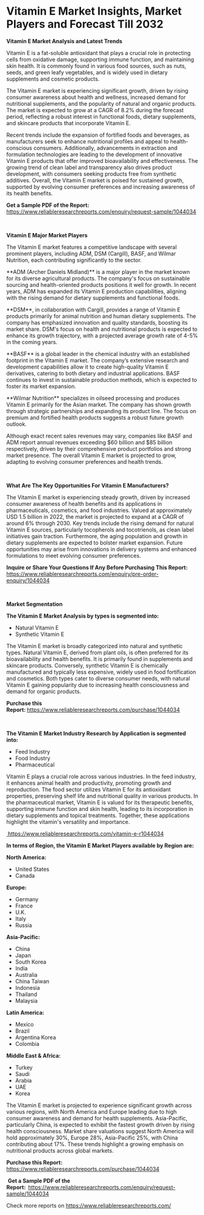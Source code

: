 <p><h1>Vitamin E Market Insights, Market Players and Forecast Till 2032</h1></p><p><strong>Vitamin E Market Analysis and Latest Trends</strong></p>
<p><p>Vitamin E is a fat-soluble antioxidant that plays a crucial role in protecting cells from oxidative damage, supporting immune function, and maintaining skin health. It is commonly found in various food sources, such as nuts, seeds, and green leafy vegetables, and is widely used in dietary supplements and cosmetic products.</p><p>The Vitamin E market is experiencing significant growth, driven by rising consumer awareness about health and wellness, increased demand for nutritional supplements, and the popularity of natural and organic products. The market is expected to grow at a CAGR of 8.2% during the forecast period, reflecting a robust interest in functional foods, dietary supplements, and skincare products that incorporate Vitamin E. </p><p>Recent trends include the expansion of fortified foods and beverages, as manufacturers seek to enhance nutritional profiles and appeal to health-conscious consumers. Additionally, advancements in extraction and formulation technologies are leading to the development of innovative Vitamin E products that offer improved bioavailability and effectiveness. The growing trend of clean label and transparency also drives product development, with consumers seeking products free from synthetic additives. Overall, the Vitamin E market is poised for sustained growth, supported by evolving consumer preferences and increasing awareness of its health benefits.</p></p>
<p><strong>Get a Sample PDF of the Report:&nbsp;</strong> <a href="https://www.reliableresearchreports.com/enquiry/request-sample/1044034?utm_campaign=3059&utm_medium=2&utm_source=Github&utm_content=ia&utm_term=08032025&utm_id=vitamin-e">https://www.reliableresearchreports.com/enquiry/request-sample/1044034</a></p>
<p>&nbsp;</p>
<p><strong>Vitamin E Major Market Players</strong></p>
<p><p>The Vitamin E market features a competitive landscape with several prominent players, including ADM, DSM (Cargill), BASF, and Wilmar Nutrition, each contributing significantly to the sector. </p><p>**ADM (Archer Daniels Midland)** is a major player in the market known for its diverse agricultural products. The company's focus on sustainable sourcing and health-oriented products positions it well for growth. In recent years, ADM has expanded its Vitamin E production capabilities, aligning with the rising demand for dietary supplements and functional foods.</p><p>**DSM**, in collaboration with Cargill, provides a range of Vitamin E products primarily for animal nutrition and human dietary supplements. The company has emphasized innovation and quality standards, boosting its market share. DSM's focus on health and nutritional products is expected to enhance its growth trajectory, with a projected average growth rate of 4-5% in the coming years.</p><p>**BASF** is a global leader in the chemical industry with an established footprint in the Vitamin E market. The company’s extensive research and development capabilities allow it to create high-quality Vitamin E derivatives, catering to both dietary and industrial applications. BASF continues to invest in sustainable production methods, which is expected to foster its market expansion.</p><p>**Wilmar Nutrition** specializes in oilseed processing and produces Vitamin E primarily for the Asian market. The company has shown growth through strategic partnerships and expanding its product line. The focus on premium and fortified health products suggests a robust future growth outlook.</p><p>Although exact recent sales revenues may vary, companies like BASF and ADM report annual revenues exceeding $60 billion and $85 billion respectively, driven by their comprehensive product portfolios and strong market presence. The overall Vitamin E market is projected to grow, adapting to evolving consumer preferences and health trends.</p></p>
<p>&nbsp;</p>
<p><strong>What Are The Key Opportunities For Vitamin E Manufacturers?</strong></p>
<p><p>The Vitamin E market is experiencing steady growth, driven by increased consumer awareness of health benefits and its applications in pharmaceuticals, cosmetics, and food industries. Valued at approximately USD 1.5 billion in 2022, the market is projected to expand at a CAGR of around 6% through 2030. Key trends include the rising demand for natural Vitamin E sources, particularly tocopherols and tocotrienols, as clean label initiatives gain traction. Furthermore, the aging population and growth in dietary supplements are expected to bolster market expansion. Future opportunities may arise from innovations in delivery systems and enhanced formulations to meet evolving consumer preferences.</p></p>
<p><strong>Inquire or Share Your Questions If Any Before Purchasing This Report:</strong> <a href="https://www.reliableresearchreports.com/enquiry/pre-order-enquiry/1044034?utm_campaign=3059&utm_medium=2&utm_source=Github&utm_content=ia&utm_term=08032025&utm_id=vitamin-e">https://www.reliableresearchreports.com/enquiry/pre-order-enquiry/1044034</a></p>
<p>&nbsp;</p>
<p><strong>Market Segmentation</strong></p>
<p><strong>The Vitamin E Market Analysis by types is segmented into:</strong></p>
<p><ul><li>Natural Vitamin E</li><li>Synthetic Vitamin E</li></ul></p>
<p><p>The Vitamin E market is broadly categorized into natural and synthetic types. Natural Vitamin E, derived from plant oils, is often preferred for its bioavailability and health benefits. It is primarily found in supplements and skincare products. Conversely, synthetic Vitamin E is chemically manufactured and typically less expensive, widely used in food fortification and cosmetics. Both types cater to diverse consumer needs, with natural Vitamin E gaining popularity due to increasing health consciousness and demand for organic products.</p></p>
<p><strong>Purchase this Report:&nbsp;</strong><a href="https://www.reliableresearchreports.com/purchase/1044034?utm_campaign=3059&utm_medium=2&utm_source=Github&utm_content=ia&utm_term=08032025&utm_id=vitamin-e">https://www.reliableresearchreports.com/purchase/1044034</a></p>
<p>&nbsp;</p>
<p><strong>The Vitamin E Market Industry Research by Application is segmented into:</strong></p>
<p><ul><li>Feed Industry</li><li>Food Industry</li><li>Pharmaceutical</li></ul></p>
<p><p>Vitamin E plays a crucial role across various industries. In the feed industry, it enhances animal health and productivity, promoting growth and reproduction. The food sector utilizes Vitamin E for its antioxidant properties, preserving shelf life and nutritional quality in various products. In the pharmaceutical market, Vitamin E is valued for its therapeutic benefits, supporting immune function and skin health, leading to its incorporation in dietary supplements and topical treatments. Together, these applications highlight the vitamin's versatility and importance.</p></p>
<p><a href="https://www.reliableresearchreports.com/vitamin-e-r1044034?utm_campaign=3059&utm_medium=2&utm_source=Github&utm_content=ia&utm_term=08032025&utm_id=vitamin-e">&nbsp;https://www.reliableresearchreports.com/vitamin-e-r1044034</a></p>
<p><strong>In terms of Region, the Vitamin E Market Players available by Region are:</strong></p>
<p>
    <p> <strong> North America: </strong>
        <ul>
            <li>United States</li>
            <li>Canada</li>
        </ul>
        </p> 
    <p> <strong> Europe: </strong>
        <ul>
            <li>Germany</li>
            <li>France</li>
            <li>U.K.</li>
            <li>Italy</li>
            <li>Russia</li>
        </ul>
        </p> 
    <p> <strong> Asia-Pacific: </strong>
        <ul>
            <li>China</li>
            <li>Japan</li>
            <li>South Korea</li>
            <li>India</li>
            <li>Australia</li>
            <li>China Taiwan</li>
            <li>Indonesia</li>
            <li>Thailand</li>
            <li>Malaysia</li>
        </ul>
        </p> 
    <p> <strong> Latin America: </strong>
        <ul>
            <li>Mexico</li>
            <li>Brazil</li>
            <li>Argentina Korea</li>
            <li>Colombia</li>
        </ul>
        </p> 
    <p> <strong> Middle East & Africa: </strong>
        <ul>
            <li>Turkey</li>
            <li>Saudi</li>
            <li>Arabia</li>
            <li>UAE</li>
            <li>Korea</li>
        </ul>
    </p>
    </p>
<p><p>The Vitamin E market is projected to experience significant growth across various regions, with North America and Europe leading due to high consumer awareness and demand for health supplements. Asia-Pacific, particularly China, is expected to exhibit the fastest growth driven by rising health consciousness. Market share valuations suggest North America will hold approximately 30%, Europe 28%, Asia-Pacific 25%, with China contributing about 17%. These trends highlight a growing emphasis on nutritional products across global markets.</p></p>
<p><strong>Purchase this Report: </strong><a href="https://www.reliableresearchreports.com/purchase/1044034?utm_campaign=3059&utm_medium=2&utm_source=Github&utm_content=ia&utm_term=08032025&utm_id=vitamin-e">https://www.reliableresearchreports.com/purchase/1044034</a></p>
<p>&nbsp;<strong>Get a Sample PDF of the Report:&nbsp;&nbsp;</strong><a href="https://www.reliableresearchreports.com/enquiry/request-sample/1044034?utm_campaign=3059&utm_medium=2&utm_source=Github&utm_content=ia&utm_term=08032025&utm_id=vitamin-e">https://www.reliableresearchreports.com/enquiry/request-sample/1044034</a></p>
<p><strong></strong></p>
<p>Check more reports on <a href="https://www.reliableresearchreports.com/?utm_campaign=3059&utm_medium=2&utm_source=Github&utm_content=ia&utm_term=08032025&utm_id=vitamin-e">https://www.reliableresearchreports.com/</a></p>